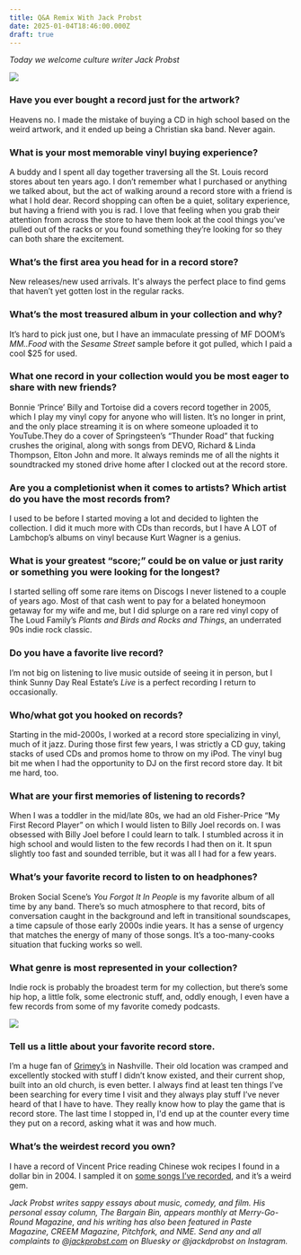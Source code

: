 ```yaml
---
title: Q&A Remix With Jack Probst
date: 2025-01-04T18:46:00.000Z
draft: true
---
```

*Today we welcome culture writer Jack Probst*

![](/images/upload/jp1.jpg)

### Have you ever bought a record just for the artwork?

Heavens no. I made the mistake of buying a CD in high school based on the weird artwork, and it ended up being a Christian ska band. Never again.

### What is your most memorable vinyl buying experience?

A buddy and I spent all day together traversing all the St. Louis record stores about ten years ago. I don’t remember what I purchased or anything we talked about, but the act of walking around a record store with a friend is what I hold dear. Record shopping can often be a quiet, solitary experience, but having a friend with you is rad. I love that feeling when you grab their attention from across the store to have them look at the cool things you’ve pulled out of the racks or you found something they’re looking for so they can both share the excitement.

### What’s the first area you head for in a record store?

New releases/new used arrivals. It's always the perfect place to find gems that haven’t yet gotten lost in the regular racks. 

### What’s the most treasured album in your collection and why?

It’s hard to pick just one, but I have an immaculate pressing of MF DOOM’s *MM..Food* with the *Sesame Street* sample before it got pulled, which I paid a cool $25 for used.

### What one record in your collection would you be most eager to share with new friends?

Bonnie ‘Prince’ Billy and Tortoise did a covers record together in 2005, which I play my vinyl copy for anyone who will listen. It’s no longer in print, and the only place streaming it is on where someone uploaded it to YouTube.They do a cover of Springsteen’s “Thunder Road” that fucking crushes the original, along with songs from DEVO, Richard & Linda Thompson, Elton John and more. It always reminds me of all the nights it soundtracked my stoned drive home after I clocked out at the record store.

### Are you a completionist when it comes to artists? Which artist do you have the most records from?

I used to be before I started moving a lot and decided to lighten the collection. I did it much more with CDs than records, but I have A LOT of Lambchop’s albums on vinyl because Kurt Wagner is a genius.

### What is your greatest “score;” could be on value or just rarity or something you were looking for the longest?

I started selling off some rare items on Discogs I never listened to a couple of years ago. Most of that cash went to pay for a belated honeymoon getaway for my wife and me, but I did splurge on a rare red vinyl copy of The Loud Family’s *Plants and Birds and Rocks and Things*, an underrated 90s indie rock classic. 

### Do you have a favorite live record?

I’m not big on listening to live music outside of seeing it in person, but I think Sunny Day Real Estate’s *Live* is a perfect recording I return to occasionally.

### Who/what got you hooked on records?

Starting in the mid-2000s, I worked at a record store specializing in vinyl, much of it jazz. During those first few years, I was strictly a CD guy, taking stacks of used CDs and promos home to throw on my iPod. The vinyl bug bit me when I had the opportunity to DJ on the first record store day. It bit me hard, too.

### What are your first memories of listening to records?

When I was a toddler in the mid/late 80s, we had an old Fisher-Price “My First Record Player” on which I would listen to Billy Joel records on. I was obsessed with Billy Joel before I could learn to talk. I stumbled across it in high school and would listen to the few records I had then on it. It spun slightly too fast and sounded terrible, but it was all I had for a few years.

### What’s your favorite record to listen to on headphones?

Broken Social Scene’s *You Forgot It In People* is my favorite album of all time by any band. There’s so much atmosphere to that record, bits of conversation caught in the background and left in transitional soundscapes, a time capsule of those early 2000s indie years. It has a sense of urgency that matches the energy of many of those songs. It’s a too-many-cooks situation that fucking works so well.

### What genre is most represented in your collection?

Indie rock is probably the broadest term for my collection, but there’s some hip hop, a little folk, some electronic stuff, and, oddly enough, I even have a few records from some of my favorite comedy podcasts.

![](/images/upload/grimey.jpeg)



### Tell us a little about your favorite record store.

I’m a huge fan of [Grimey’s](https://www.grimeys.com/) in Nashville. Their old location was cramped and excellently stocked with stuff I didn’t know existed, and their current shop, built into an old church, is even better. I always find at least ten things I’ve been searching for every time I visit and they always play stuff I’ve never heard of that I have to have. They really know how to play the game that is record store. The last time I stopped in, I'd end up at the counter every time they put on a record, asking what it was and how much. 

### What’s the weirdest record you own?

I have a record of Vincent Price reading Chinese wok recipes I found in a dollar bin in 2004. I sampled it on [some songs I’ve recorded](https://how2bhappy.bandcamp.com/album/water-sea-ocean-demos), and it’s a weird gem.

*Jack Probst writes sappy essays about music, comedy, and film. His personal essay column, The Bargain Bin, appears monthly at Merry-Go-Round Magazine, and his writing has also been featured in Paste Magazine, CREEM Magazine, Pitchfork, and NME. Send any and all complaints to @[jackprobst.com](http://jackprobst.com/) on Bluesky or @jackdprobst on Instagram.*
